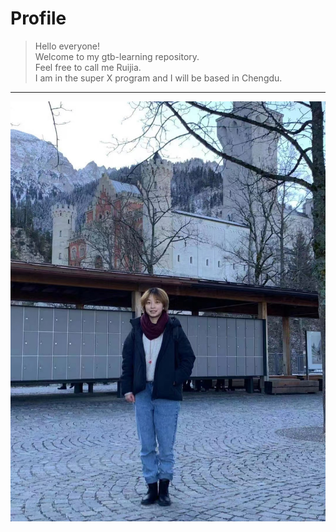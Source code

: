 Profile
=======
> Hello everyone!  
> Welcome to my gtb-learning repository.   
> Feel free to call me Ruijia.  
> I am in the super X program and I will be based in Chengdu.   

   ***
![alt text](https://github.com/gtb-2022-du-ruijia/.github/blob/main/assets/my_photo.jpg)

